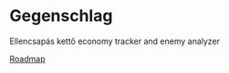 # Gegenschlag
Ellencsapás kettő economy tracker and enemy analyzer
  
[Roadmap](https://github.com/k0valik/Gegenschlag/blob/48436d308e6b0179c7dd1132fe686f0f2056e79d/CS2%20Enemy%20Intelligence%20Overwolf%20App_%20Complete%20Deve.md)
